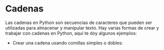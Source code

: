 # Cadenas

Las cadenas en Python son secuencias de caracteres que pueden ser utilizadas para almacenar y manipular texto. Hay varias formas de crear y trabajar con cadenas en Python, aquí te doy algunos ejemplos:

- Crear una cadena usando comillas simples o dobles:

